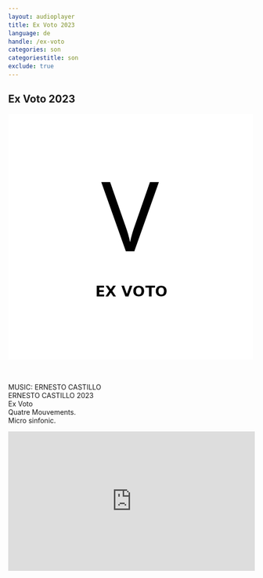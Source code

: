 ```yaml
---
layout: audioplayer
title: Ex Voto 2023
language: de
handle: /ex-voto
categories: son
categoriestitle: son
exclude: true
---
```

## Ex Voto 2023  
<a href="/ex-voto" title="Ex Voto"><a rel="lightbox" data-lightbox="example-1" href="/images/Ex-Voto.jpg" title="Ex Voto Cover"><img src="/images/Ex-Voto.jpg" alt="Partitas Cover" class="img-left"></a></a>
  
<br />  

MUSIC: ERNESTO CASTILLO  
ERNESTO CASTILLO 2023  
Ex Voto  
Quatre Mouvements.  
Micro sinfonic.  
  
<div style="position: relative; padding-top: 56.25%;"><iframe title="Ex Voto" width="100%" height="100%" src="https://stream.litera.tools/video-playlists/embed/76b143bf-0786-43df-b005-9e1a7d115083?warningTitle=0&amp;peertubeLink=0" frameborder="0" allowfullscreen="1" sandbox="allow-same-origin allow-scripts allow-popups" style="position: absolute; inset: 0px;"></iframe></div>



